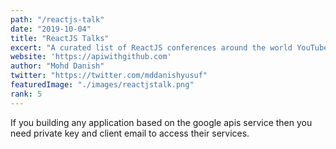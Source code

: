 ```yaml
---
path: "/reactjs-talk"
date: "2019-10-04"
title: "ReactJS Talks"
excert: "A curated list of ReactJS conferences around the world YouTube video. Build with Gatsby."
website: 'https://apiwithgithub.com'
author: "Mohd Danish"
twitter: "https://twitter.com/mddanishyusuf"
featuredImage: "./images/reactjstalk.png"
rank: 5
---
```


If you building any application based on the google apis service then you need private key and client email to access their services.